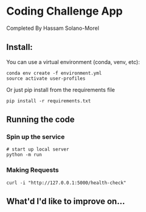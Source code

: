 # Coding Challenge App

Completed By Hassam Solano-Morel

## Install:

You can use a virtual environment (conda, venv, etc):
```
conda env create -f environment.yml
source activate user-profiles
```

Or just pip install from the requirements file
```
pip install -r requirements.txt
```

## Running the code

### Spin up the service

```
# start up local server
python -m run
```

### Making Requests

```
curl -i "http://127.0.0.1:5000/health-check"
```


## What'd I'd like to improve on...
